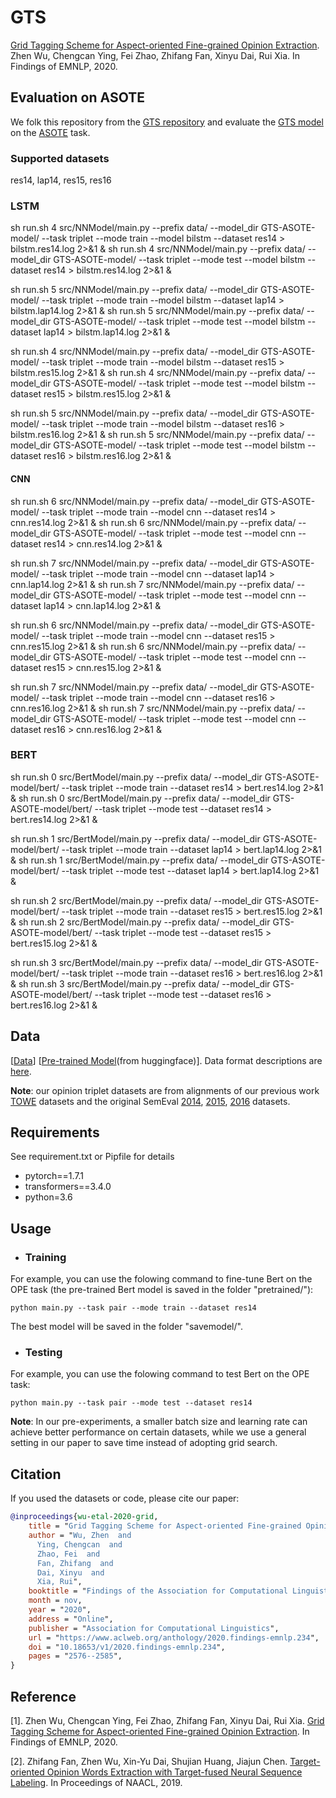 # GTS
[Grid Tagging Scheme for Aspect-oriented Fine-grained Opinion Extraction](https://arxiv.org/pdf/2010.04640.pdf). Zhen Wu, Chengcan Ying, Fei Zhao, Zhifang Fan, Xinyu Dai, Rui Xia. In Findings of EMNLP, 2020.

## Evaluation on ASOTE
We folk this repository from the [GTS repository](https://github.com/NJUNLP/GTS) and evaluate the [GTS model](https://arxiv.org/pdf/2010.04640.pdf) on the [ASOTE](https://arxiv.org/pdf/2103.15255.pdf) task.

### Supported datasets
res14, lap14, res15, res16

### LSTM
sh run.sh 4 src/NNModel/main.py --prefix data/ --model_dir GTS-ASOTE-model/ --task triplet --mode train --model bilstm --dataset res14 > bilstm.res14.log 2>&1 &
sh run.sh 4 src/NNModel/main.py --prefix data/ --model_dir GTS-ASOTE-model/ --task triplet --mode test --model bilstm --dataset res14 > bilstm.res14.log 2>&1 &

sh run.sh 5 src/NNModel/main.py --prefix data/ --model_dir GTS-ASOTE-model/ --task triplet --mode train --model bilstm --dataset lap14 > bilstm.lap14.log 2>&1 &
sh run.sh 5 src/NNModel/main.py --prefix data/ --model_dir GTS-ASOTE-model/ --task triplet --mode test --model bilstm --dataset lap14 > bilstm.lap14.log 2>&1 &

sh run.sh 4 src/NNModel/main.py --prefix data/ --model_dir GTS-ASOTE-model/ --task triplet --mode train --model bilstm --dataset res15 > bilstm.res15.log 2>&1 &
sh run.sh 4 src/NNModel/main.py --prefix data/ --model_dir GTS-ASOTE-model/ --task triplet --mode test --model bilstm --dataset res15 > bilstm.res15.log 2>&1 &

sh run.sh 5 src/NNModel/main.py --prefix data/ --model_dir GTS-ASOTE-model/ --task triplet --mode train --model bilstm --dataset res16 > bilstm.res16.log 2>&1 &
sh run.sh 5 src/NNModel/main.py --prefix data/ --model_dir GTS-ASOTE-model/ --task triplet --mode test --model bilstm --dataset res16 > bilstm.res16.log 2>&1 &


#### CNN
sh run.sh 6 src/NNModel/main.py --prefix data/ --model_dir GTS-ASOTE-model/ --task triplet --mode train --model cnn --dataset res14 > cnn.res14.log 2>&1 &
sh run.sh 6 src/NNModel/main.py --prefix data/ --model_dir GTS-ASOTE-model/ --task triplet --mode test --model cnn --dataset res14 > cnn.res14.log 2>&1 &

sh run.sh 7 src/NNModel/main.py --prefix data/ --model_dir GTS-ASOTE-model/ --task triplet --mode train --model cnn --dataset lap14 > cnn.lap14.log 2>&1 &
sh run.sh 7 src/NNModel/main.py --prefix data/ --model_dir GTS-ASOTE-model/ --task triplet --mode test --model cnn --dataset lap14 > cnn.lap14.log 2>&1 &

sh run.sh 6 src/NNModel/main.py --prefix data/ --model_dir GTS-ASOTE-model/ --task triplet --mode train --model cnn --dataset res15 > cnn.res15.log 2>&1 &
sh run.sh 6 src/NNModel/main.py --prefix data/ --model_dir GTS-ASOTE-model/ --task triplet --mode test --model cnn --dataset res15 > cnn.res15.log 2>&1 &

sh run.sh 7 src/NNModel/main.py --prefix data/ --model_dir GTS-ASOTE-model/ --task triplet --mode train --model cnn --dataset res16 > cnn.res16.log 2>&1 &
sh run.sh 7 src/NNModel/main.py --prefix data/ --model_dir GTS-ASOTE-model/ --task triplet --mode test --model cnn --dataset res16 > cnn.res16.log 2>&1 &


### BERT
sh run.sh 0 src/BertModel/main.py --prefix data/ --model_dir GTS-ASOTE-model/bert/ --task triplet --mode train --dataset res14 > bert.res14.log 2>&1 &
sh run.sh 0 src/BertModel/main.py --prefix data/ --model_dir GTS-ASOTE-model/bert/ --task triplet --mode test --dataset res14 > bert.res14.log 2>&1 &

sh run.sh 1 src/BertModel/main.py --prefix data/ --model_dir GTS-ASOTE-model/bert/ --task triplet --mode train --dataset lap14 > bert.lap14.log 2>&1 &
sh run.sh 1 src/BertModel/main.py --prefix data/ --model_dir GTS-ASOTE-model/bert/ --task triplet --mode test --dataset lap14 > bert.lap14.log 2>&1 &

sh run.sh 2 src/BertModel/main.py --prefix data/ --model_dir GTS-ASOTE-model/bert/ --task triplet --mode train --dataset res15 > bert.res15.log 2>&1 &
sh run.sh 2 src/BertModel/main.py --prefix data/ --model_dir GTS-ASOTE-model/bert/ --task triplet --mode test --dataset res15 > bert.res15.log 2>&1 &

sh run.sh 3 src/BertModel/main.py --prefix data/ --model_dir GTS-ASOTE-model/bert/ --task triplet --mode train --dataset res16 > bert.res16.log 2>&1 &
sh run.sh 3 src/BertModel/main.py --prefix data/ --model_dir GTS-ASOTE-model/bert/ --task triplet --mode test --dataset res16 > bert.res16.log 2>&1 &

## Data
[[Data](https://github.com/NJUNLP/GTS/tree/main/data)]   [[Pre-trained Model](https://drive.google.com/drive/folders/15HZun7FeObpNaJF1gwrJxn2H6e28LPZY?usp=sharing)(from huggingface)]. Data format descriptions are [here](https://github.com/NJUNLP/GTS/blob/main/data/datareadme.md).

**Note**: our opinion triplet datasets are from alignments of our previous work [TOWE](https://www.aclweb.org/anthology/N19-1259/) datasets and the original SemEval [2014](https://www.aclweb.org/anthology/S14-2004/), [2015](https://www.aclweb.org/anthology/S15-2082/), [2016](https://www.aclweb.org/anthology/S16-1002/) datasets.

## Requirements
See requirement.txt or Pipfile for details
* pytorch==1.7.1
* transformers==3.4.0
* python=3.6

## Usage
- ### Training
For example, you can use the folowing command to fine-tune Bert on the OPE task (the pre-trained Bert model is saved in the folder "pretrained/"):
```
python main.py --task pair --mode train --dataset res14
```
The best model will be saved in the folder "savemodel/".

- ### Testing
For example, you can use the folowing command to test Bert on the OPE task:
```
python main.py --task pair --mode test --dataset res14
```

**Note**: In our pre-experiments, a smaller batch size and learning rate can achieve better performance on certain datasets, while we use a general setting in our paper to save time instead of adopting grid search.

## Citation
If you used the datasets or code, please cite our paper:
```bibtex
@inproceedings{wu-etal-2020-grid,
    title = "Grid Tagging Scheme for Aspect-oriented Fine-grained Opinion Extraction",
    author = "Wu, Zhen  and
      Ying, Chengcan  and
      Zhao, Fei  and
      Fan, Zhifang  and
      Dai, Xinyu  and
      Xia, Rui",
    booktitle = "Findings of the Association for Computational Linguistics: EMNLP 2020",
    month = nov,
    year = "2020",
    address = "Online",
    publisher = "Association for Computational Linguistics",
    url = "https://www.aclweb.org/anthology/2020.findings-emnlp.234",
    doi = "10.18653/v1/2020.findings-emnlp.234",
    pages = "2576--2585",
}
```

## Reference
[1]. Zhen Wu, Chengcan Ying, Fei Zhao, Zhifang Fan, Xinyu Dai, Rui Xia. [Grid Tagging Scheme for Aspect-oriented Fine-grained Opinion Extraction](https://arxiv.org/pdf/2010.04640.pdf). In Findings of EMNLP, 2020.

[2]. Zhifang Fan, Zhen Wu, Xin-Yu Dai, Shujian Huang, Jiajun Chen. [Target-oriented Opinion Words Extraction with Target-fused Neural Sequence Labeling](https://www.aclweb.org/anthology/N19-1259.pdf). In Proceedings of NAACL, 2019.
